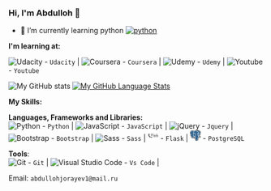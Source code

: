 ### Hi, I'm Abdulloh 👋

- 🌱 I’m currently learning python <a href="https://www.python.org/" title="python"><img src="https://github.com/tomchen/stack-icons/blob/master/logos/python.svg" alt="python" width="21px" height="21px"></a>

**I'm learning at:**

<img src="https://img.utdstc.com/icon/1e5/00d/1e500d6e3c5436e20de91d7be149b821e8e40bd6bfbfc55648c59363078ce7ca:200" alt="Udacity" width="21px" height="21px"> - `Udacity` |
<img src="https://img.captain-droid.com/wp-content/uploads/2019/01/org-coursera-android-icon.png" alt="Coursera" width="21px" height="21px"> - `Coursera`  |
<img src="https://comp-pro.ru/wp-content/uploads/5/f/1/5f1fedfe65e2dbaa38414dd184e825b5.png" alt="Udemy" width="21px" height="21px"> - `Udemy`  |
<img src="https://upload.wikimedia.org/wikipedia/commons/thumb/0/09/YouTube_full-color_icon_%282017%29.svg/1280px-YouTube_full-color_icon_%282017%29.svg.png" alt="Youtube" width="21px" height="21px"> - `Youtube`

![My GitHub stats](https://github-readme-stats.vercel.app/api?username=developerabdulloh&show_icons=true&theme=dracula)
[![My GitHub Language Stats](https://github-readme-stats.vercel.app/api/top-langs/?username=developerabdulloh&langs_count=5&theme=tokyonight)]()


**My Skills:**

**Languages, Frameworks and Libraries:** <br>
<img src="https://github.com/tomchen/stack-icons/blob/master/logos/python.svg" alt="Python" width="21px" height="21px"> - `Python`  |
<img src="https://github.com/tomchen/stack-icons/blob/master/logos/javascript.svg" alt="JavaScript" width="21px" height="21px"> - `JavaScript`  |
<img src="https://github.com/tomchen/stack-icons/blob/master/logos/jquery-icon.svg" alt="jQuery" width="21px" height="21px"> - `Jquery`  |
<img src="https://github.com/tomchen/stack-icons/blob/master/logos/bootstrap.svg" alt="Bootstrap" width="21px" height="21px"> - `Bootstrap` |
<img src="https://github.com/tomchen/stack-icons/blob/master/logos/sass.svg" alt="Sass" width="21px" height="21px"> - `Sass` |
<img alt="Flask" src="https://raw.githubusercontent.com/github/explore/80688e429a7d4ef2fca1e82350fe8e3517d3494d/topics/flask/flask.png" width="21px" height="21px"> - `Flask`  |
<img alt="PostgreSQL" src="https://raw.githubusercontent.com/github/explore/80688e429a7d4ef2fca1e82350fe8e3517d3494d/topics/postgresql/postgresql.png" width="21px" height="21px"> - `PostgreSQL`

**Tools**: <br>
<img src="https://github.com/tomchen/stack-icons/blob/master/logos/git-icon.svg" alt="Git" width="21px" height="21px"> - `Git` |
<img src="https://github.com/tomchen/stack-icons/blob/master/logos/visual-studio-code.svg" alt="Visual Studio Code" width="21px" height="21px"> - `Vs Code` |

Email: `abdullohjorayev1@mail.ru`
